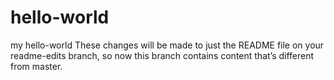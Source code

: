 # hello-world
my hello-world
These changes will be made to just the README file on your readme-edits branch, so now this branch contains content that’s different from master.
